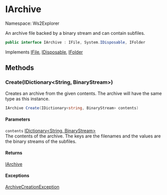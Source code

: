 # IArchive

Namespace: Ws2Explorer

An archive file backed by a binary stream
 and can contain subfiles.

```csharp
public interface IArchive : IFile, System.IDisposable, IFolder
```

Implements [IFile](./ws2explorer.ifile.md), [IDisposable](https://docs.microsoft.com/en-us/dotnet/api/system.idisposable), [IFolder](./ws2explorer.ifolder.md)

## Methods

### **Create(IDictionary&lt;String, BinaryStream&gt;)**

Creates an archive from the given contents.
 The archive will have the same type as this instance.

```csharp
IArchive Create(IDictionary<string, BinaryStream> contents)
```

#### Parameters

`contents` [IDictionary&lt;String, BinaryStream&gt;](https://docs.microsoft.com/en-us/dotnet/api/system.collections.generic.idictionary-2)<br>
The contents of the archive. The keys are the filenames
 and the values are the binary streams of the subfiles.

#### Returns

[IArchive](./ws2explorer.iarchive.md)<br>

#### Exceptions

[ArchiveCreationException](./ws2explorer.archivecreationexception.md)<br>
